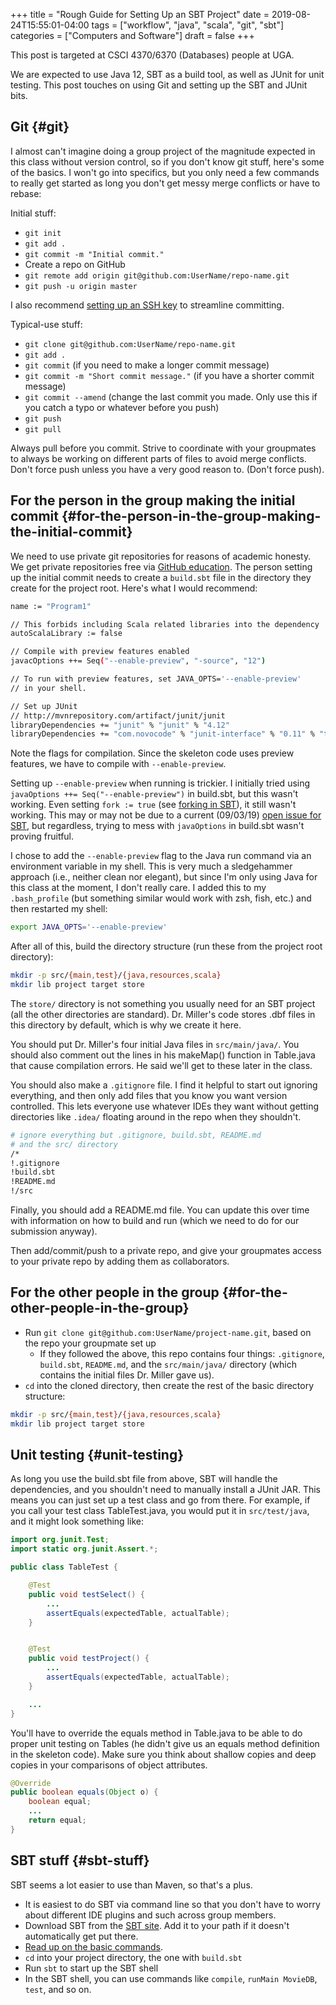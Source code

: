 +++
title = "Rough Guide for Setting Up an SBT Project"
date = 2019-08-24T15:55:01-04:00
tags = ["workflow", "java", "scala", "git", "sbt"]
categories = ["Computers and Software"]
draft = false
+++

This post is targeted at CSCI 4370/6370 (Databases) people at UGA.

We are expected to use Java 12, SBT as a build tool, as well as JUnit for unit testing. This post touches on using Git and setting up the SBT and JUnit bits.


## Git {#git}

I almost can't imagine doing a group project of the magnitude expected in this class without version control, so if you don't know git stuff, here's some of the basics. I won't go into specifics, but you only need a few commands to really get started as long you don't get messy merge conflicts or have to rebase:

Initial stuff:

-   `git init`
-   `git add .`
-   `git commit -m "Initial commit."`
-   Create a repo on GitHub
-   `git remote add origin git@github.com:UserName/repo-name.git`
-   `git push -u origin master`

I also recommend [setting up an SSH key](https://www.steventammen.com/posts/ssh-keys-are-not-as-hard-as-you-think/) to streamline committing.

Typical-use stuff:

-   `git clone git@github.com:UserName/repo-name.git`
-   `git add .`
-   `git commit` (if you need to make a longer commit message)
-   `git commit -m "Short commit message."` (if you have a shorter commit message)
-   `git commit --amend` (change the last commit you made. Only use this if you catch a typo or whatever before you push)
-   `git push`
-   `git pull`

Always pull before you commit. Strive to coordinate with your groupmates to always be working on different parts of files to avoid merge conflicts. Don't force push unless you have a very good reason to. (Don't force push).


## For the person in the group making the initial commit {#for-the-person-in-the-group-making-the-initial-commit}

We need to use private git repositories for reasons of academic honesty. We get private repositories free via [GitHub education](https://education.github.com/pack). The person setting up the initial commit needs to create a `build.sbt` file in the directory they create for the project root. Here's what I would recommend:

```bash
name := "Program1"

// This forbids including Scala related libraries into the dependency
autoScalaLibrary := false

// Compile with preview features enabled
javacOptions ++= Seq("--enable-preview", "-source", "12")

// To run with preview features, set JAVA_OPTS='--enable-preview'
// in your shell.

// Set up JUnit
// http://mvnrepository.com/artifact/junit/junit
libraryDependencies += "junit" % "junit" % "4.12"
libraryDependencies += "com.novocode" % "junit-interface" % "0.11" % "test"
```

Note the flags for compilation. Since the skeleton code uses preview features, we have to compile with `--enable-preview`.

Setting up `--enable-preview` when running is trickier. I initially tried using `javaOptions ++= Seq("--enable-preview")` in build.sbt, but this wasn't working. Even setting `fork := true` (see [forking in SBT](https://www.scala-sbt.org/1.x/docs/Forking.html)), it still wasn't working. This may or may not be due to a current (09/03/19) [open issue for SBT](https://github.com/sbt/sbt/issues/5021), but regardless, trying to mess with `javaOptions` in build.sbt wasn't proving fruitful.

I chose to add the `--enable-preview` flag to the Java run command via an environment variable in my shell. This is very much a sledgehammer approach (i.e., neither clean nor elegant), but since I'm only using Java for this class at the moment, I don't really care. I added this to my `.bash_profile` (but something similar would work with zsh, fish, etc.) and then restarted my shell:

```bash
export JAVA_OPTS='--enable-preview'
```

After all of this, build the directory structure (run these from the project root directory):

```bash
mkdir -p src/{main,test}/{java,resources,scala}
mkdir lib project target store
```

The `store/` directory is not something you usually need for an SBT project (all the other directories are standard). Dr. Miller's code stores .dbf files in this directory by default, which is why we create it here.

You should put Dr. Miller's four initial Java files in `src/main/java/`. You should also comment out the lines in his makeMap() function in Table.java that cause compilation  errors. He said we'll get to these later in the class.

You should also make a `.gitignore` file. I find it helpful to start out ignoring everything, and then only add files that you know you want version controlled. This lets everyone use whatever IDEs they want without getting directories like `.idea/` floating around in the repo when they shouldn't.

```bash
# ignore everything but .gitignore, build.sbt, README.md
# and the src/ directory
/*
!.gitignore
!build.sbt
!README.md
!/src
```

Finally, you should add a README.md file. You can update this over time with information on how to build and run (which we need to do for our submission anyway).

Then add/commit/push to a private repo, and give your groupmates access to your private repo by adding them as collaborators.


## For the other people in the group {#for-the-other-people-in-the-group}

-   Run `git clone git@github.com:UserName/project-name.git`, based on the repo your groupmate set up
    -   If they followed the above, this repo contains four things: `.gitignore`, `build.sbt`, `README.md`, and the `src/main/java/` directory (which contains the initial files Dr. Miller gave us).
-   `cd` into the cloned directory, then create the rest of the basic directory structure:

```bash
mkdir -p src/{main,test}/{java,resources,scala}
mkdir lib project target store
```


## Unit testing {#unit-testing}

As long you use the build.sbt file from above, SBT will handle the dependencies, and you shouldn't need to manually install a JUnit JAR. This means you can just set up a test class and go from there. For example, if you call your test class TableTest.java, you would put it in `src/test/java`, and it might look something like:

```java
import org.junit.Test;
import static org.junit.Assert.*;

public class TableTest {

    @Test
    public void testSelect() {
        ...
        assertEquals(expectedTable, actualTable);
    }


    @Test
    public void testProject() {
        ...
        assertEquals(expectedTable, actualTable);
    }

    ...
}
```

You'll have to override the equals method in Table.java to be able to do proper unit testing on Tables (he didn't give us an equals method definition in the skeleton code). Make sure you think about shallow copies and deep copies in your comparisons of object attributes.

```java
@Override
public boolean equals(Object o) {
    boolean equal;
    ...
    return equal;
}
```


## SBT stuff {#sbt-stuff}

SBT seems a lot easier to use than Maven, so that's a plus.

-   It is easiest to do SBT via command line so that you don't have to worry about different IDE plugins and such across group members.
-   Download SBT from the [SBT site](https://www.scala-sbt.org/download.html). Add it to your path if it doesn't automatically get put there.
-   [Read up on the basic commands](https://alvinalexander.com/scala/sbt-how-to-compile-run-package-scala-project).
-   `cd` into your project directory, the one with `build.sbt`
-   Run `sbt` to start up the SBT shell
-   In the SBT shell, you can use commands like `compile`, `runMain MovieDB`, `test`, and so on.
